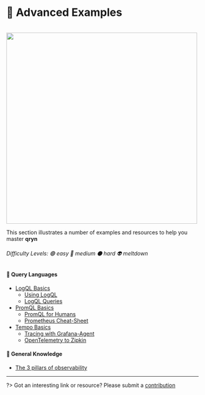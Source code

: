 # 🎱 Advanced Examples

<br>

<img src="https://user-images.githubusercontent.com/1423657/187046009-bc3d46d2-a5bd-400c-84e2-f6968a5a6bac.png" width=500>

This section illustrates a number of examples and resources to help you master **qryn**

###### Difficulty Levels: 🟢 easy 🔵 medium ⚫ hard 👽 meltdown


#### 🔎 Query Languages
  - [LogQL Basics](guide/logql.md)
    - [Using LogQL](https://www.sobyte.net/post/2022-06/logql/)
    - [LogQL Queries](https://grafana.com/docs/loki/latest/logql/log_queries/)
  - [PromQL Basics](https://prometheus.io/docs/prometheus/latest/querying/basics/)
    - [PromQL for Humans](https://timber.io/blog/promql-for-humans/)
    - [Prometheus Cheat-Sheet](https://promlabs.com/promql-cheat-sheet/)
  - [Tempo Basics](https://grafana.com/docs/grafana/latest/datasources/tempo/#query-traces)
    - [Tracing with Grafana-Agent](https://grafana.com/blog/2020/11/17/tracing-with-the-grafana-cloud-agent-and-grafana-tempo/)
    - [OpenTelemetry to Zipkin](https://opentelemetry.io/docs/reference/specification/trace/sdk_exporters/zipkin/)


#### 📖 General Knowledge
  - [The 3 pillars of observability](https://peter.bourgon.org/blog/2017/02/21/metrics-tracing-and-logging.html)


---

?> Got an interesting link or resource? Please submit a [contribution](https://github.com/metrico/qryn-docs/edit/main/docs/examples.md)
